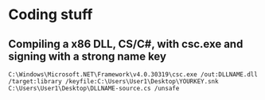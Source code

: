 # Coding stuff
## Compiling a x86 DLL, CS/C#, with csc.exe and signing with a strong name key
```
C:\Windows\Microsoft.NET\Framework\v4.0.30319\csc.exe /out:DLLNAME.dll /target:library /keyfile:C:\Users\User1\Desktop\YOURKEY.snk C:\Users\User1\Desktop\DLLNAME-source.cs /unsafe
```
